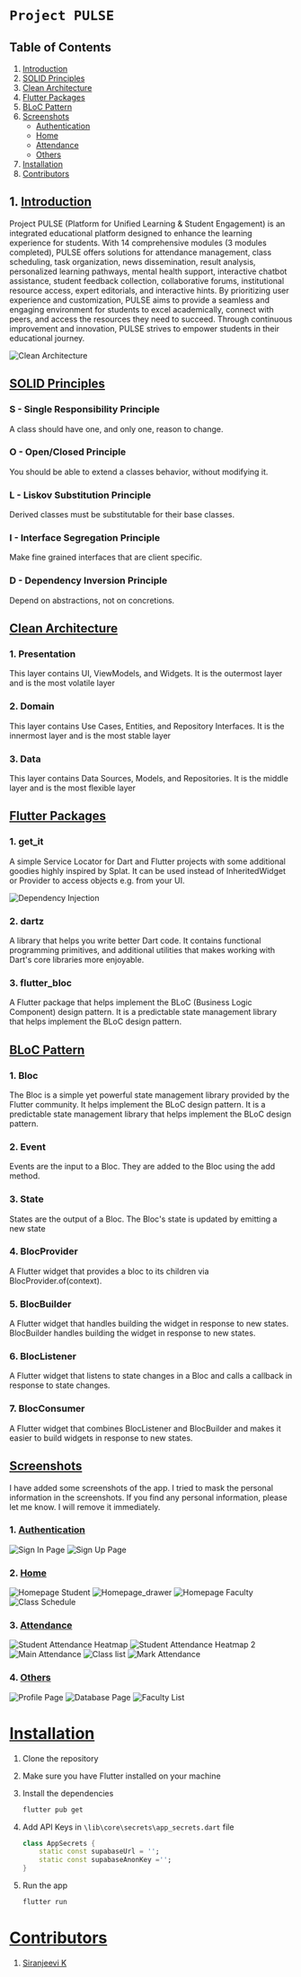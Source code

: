 # `Project PULSE`

## Table of Contents
1. [Introduction](#introduction)
2. [SOLID Principles](#solid-principles)
3. [Clean Architecture](#clean-architecture)
4. [Flutter Packages](#flutter-packages)
5. [BLoC Pattern](#bloc-pattern)
6. [Screenshots](#screenshots)
    - [Authentication](#authentication)
    - [Home](#home)
    - [Attendance](#attendance)
    - [Others](#others)
7. [Installation](#installation)
8. [Contributors](#contributors)


## 1. [Introduction](#introduction)
Project PULSE (Platform for Unified Learning & Student Engagement) is an integrated educational platform designed to enhance the learning experience for students. With 14 comprehensive modules (3 modules completed), PULSE offers solutions for attendance management, class scheduling, task organization, news dissemination, result analysis, personalized learning pathways, mental health support, interactive chatbot assistance, student feedback collection, collaborative forums, institutional resource access, expert editorials, and interactive hints. By prioritizing user experience and customization, PULSE aims to provide a seamless and engaging environment for students to excel academically, connect with peers, and access the resources they need to succeed. Through continuous improvement and innovation, PULSE strives to empower students in their educational journey.


![Clean Architecture](lib/.references/Clean-Architecture-Flutter-Diagram.webp)

## [SOLID Principles](#solid-principles)

###  S - Single Responsibility Principle
A class should have one, and only one, reason to change.

### O - Open/Closed Principle
You should be able to extend a classes behavior, without modifying it.

### L - Liskov Substitution Principle
Derived classes must be substitutable for their base classes.

### I - Interface Segregation Principle
Make fine grained interfaces that are client specific.

### D - Dependency Inversion Principle
Depend on abstractions, not on concretions.

## [Clean Architecture](#clean-architecture)

### 1. Presentation
This layer contains UI, ViewModels, and Widgets. It is the outermost layer and is the most volatile layer

### 2. Domain
This layer contains Use Cases, Entities, and Repository Interfaces. It is the innermost layer and is the most stable layer

### 3. Data
This layer contains Data Sources, Models, and Repositories. It is the middle layer and is the most flexible layer

## [Flutter Packages](#flutter-packages)

### 1. get_it
A simple Service Locator for Dart and Flutter projects with some additional goodies highly inspired by Splat. It can be used instead of InheritedWidget or Provider to access objects e.g. from your UI.

![Dependency Injection](lib/.references/get_it_Dependencies_Injection.jpg)



<!-- ## 2. equatable
A Dart package that helps to implement value based equality without needing to explicitly override == and hashCode. -->

### 2. dartz
A library that helps you write better Dart code. It contains functional programming primitives, and additional utilities that makes working with Dart's core libraries more enjoyable.

<!-- ## 4. http
A composable, Future-based library for making HTTP requests. It contains a set of high-level functions and classes that make it easy to send HTTP requests.

## 5. json_serializable
Automatically generate code for converting to and from JSON by annotating Dart classes.

## 6. build_runner
A build system for Dart code generation and modular compilation. -->

### 3. flutter_bloc
A Flutter package that helps implement the BLoC (Business Logic Component) design pattern. It is a predictable state management library that helps implement the BLoC design pattern.


## [BLoC Pattern](#bloc-pattern)

### 1. Bloc
The Bloc is a simple yet powerful state management library provided by the Flutter community. It helps implement the BLoC design pattern. It is a predictable state management library that helps implement the BLoC design pattern.

### 2. Event
Events are the input to a Bloc. They are added to the Bloc using the add method.

### 3. State
States are the output of a Bloc. The Bloc's state is updated by emitting a new state

### 4. BlocProvider
A Flutter widget that provides a bloc to its children via BlocProvider.of<T>(context).

### 5. BlocBuilder
A Flutter widget that handles building the widget in response to new states. BlocBuilder handles building the widget in response to new states.

### 6. BlocListener
A Flutter widget that listens to state changes in a Bloc and calls a callback in response to state changes.

### 7. BlocConsumer
A Flutter widget that combines BlocListener and BlocBuilder and makes it easier to build widgets in response to new states.
<!-- 
## 8. Repository
A repository class abstracts access to multiple data sources. The repository is a clean way to implement data access and it follows the single responsibility principle.

## 9. UseCase
A use case is a class that encapsulates a single piece of business logic. It is a clean way to implement the single responsibility principle.

## 10. Mapper
A mapper is a class that converts one object to another. It is a clean way to implement the single responsibility principle.

## 11. Data Source
A data source is a class that abstracts access to a particular data source. It is a clean way to implement the single responsibility principle.

## 12. Model
A model is a class that represents a data object. It is a clean way to implement the single responsibility principle. -->


## [Screenshots](#screenshots)
I have added some screenshots of the app.
I tried to mask the personal information in the screenshots. If you find any personal information, please let me know. I will remove it immediately.
### 1. [Authentication](#authentication)
![Sign In Page](docs/screenshots/auth/sign_in_page.jpg)
![Sign Up Page](docs/screenshots/auth/sign_up_page.jpg)

### 2. [Home](#home)
![Homepage Student](docs/screenshots/student/home_page_student.jpg)
![Homepage_drawer](docs/screenshots/student/drawer.jpg)
![Homepage Faculty](docs/screenshots/faculty/home_page_faculty.jpg)
![Class Schedule](docs/screenshots/student/time_table.jpg)

### 3. [Attendance](#attendance)
![Student Attendance Heatmap](docs/screenshots/attendance/attendance_heatmap_1.jpg) 
![Student Attendance Heatmap 2](docs/screenshots/attendance/attendance_heatmap_2.jpg)
 ![Main Attendance](docs/screenshots/attendance/attendance.jpg) 
 ![Class list](docs/screenshots/attendance/class_list.jpg)
 ![Mark Attendance](docs/screenshots/attendance/mark_attendance.jpg)

### 4. [Others](#others)
![Profile Page](docs/screenshots/student/profile_page.jpg)
![Database Page](docs/screenshots/faculty/database.jpg)
![Faculty List](docs/screenshots/faculty/faculty_list.jpg)


# [Installation](#installation)

1. Clone the repository

2. Make sure you have Flutter installed on your machine

3. Install the dependencies
    ```bash
    flutter pub get
    ```

4. Add API Keys in `\lib\core\secrets\app_secrets.dart` file
    ```dart
    class AppSecrets {
        static const supabaseUrl = '';
        static const supabaseAnonKey ='';
    }
    ```
5. Run the app
    ```bash
    flutter run
    ```

# [Contributors](#contributors)

1. [Siranjeevi K](https://github.com/SiranjeeviK)

